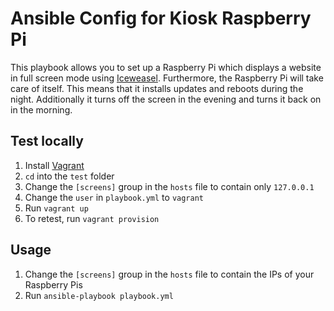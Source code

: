 # Ansible Config for Kiosk Raspberry Pi

This playbook allows you to set up a Raspberry Pi which displays a website in full screen mode using [Iceweasel](https://wiki.debian.org/Iceweasel). Furthermore, the Raspberry Pi will take care of itself. This means that it installs updates and reboots during the night. Additionally it turns off the screen in the evening and turns it back on in the morning.

## Test locally
1. Install [Vagrant](https://www.vagrantup.com/downloads.html)
2. `cd` into the `test` folder
3. Change the `[screens]` group in the `hosts` file to contain only `127.0.0.1`
4. Change the `user` in `playbook.yml` to `vagrant`
5. Run `vagrant up`
6. To retest, run `vagrant provision`

## Usage
1. Change the `[screens]` group in the `hosts` file to contain the IPs of your Raspberry Pis
2. Run `ansible-playbook playbook.yml`
